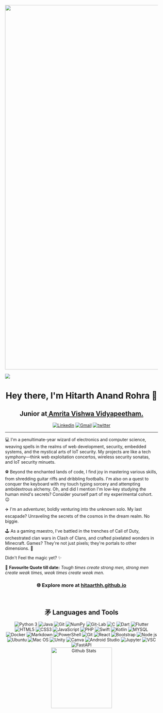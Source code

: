 <div align="center">
<img width="1200" alt="photo" src="https://user-images.githubusercontent.com/91147942/159723340-fb7d2dd5-8ce1-4b07-960a-d951a53bf9be.png">
</div>

<!-- ![Visitor](https://visitor-badge.laobi.icu/badge?page_id=hitaarthh.hitaarthh)  -->
<a href="https://linktr.ee/hitaarthh" target="_main"><img src="https://img.shields.io/badge/-More%20Links%20%F0%9F%94%97-green[700]"></a>

<!-- ![](https://readme-typing-svg.herokuapp.com?size=35&color=5C89F7&background=3FCBFF00&center=true&multiline=true&width=1000&height=90&lines=Hey+there%2C+I'm+Hitarth+Anand+Rohra!!👋🏻;+Welcome+To+My+Profile!!😇+) -->

<h1 align="center">Hey there, I'm Hitarth Anand Rohra 👋</h1>

<h2 align="center">Junior at<a href="https://amrita.edu/"> Amrita Vishwa Vidyapeetham.</a> </h2>

<div align="center">
  <a href="https://www.linkedin.com/in/hitarth-anand-rohra-956795188/" target="_blank"><img alt="Linkedin" src="https://img.shields.io/badge/LinkedIn-0077B5?style=for-the-badge&logo=linkedin&logoColor=white"></a>
  <a href="https://www.instagram.com/hitaarthh/" target="_blank"><img alt="Gmail" src="https://img.shields.io/badge/Instagram-E4405F?style=for-the-badge&logo=instagram&logoColor=white"></a>
  <!-- <a href="https://gitlab.com/hitaarthh" target="_blank"><img alt="Gitlab" src="https://img.shields.io/badge/GitLab-330F63?style=for-the-badge&logo=gitlab&logoColor=white"></a> -->
  <a href="https://twitter.com/hitaarthh" target="_blank"><img alt="twitter" 
                                                                          src="https://img.shields.io/badge/-twitter-1C9BEF?style=for-the-badge&logo=twitter&logoColor=white"></a>

</div>
<hr>


💻 I'm a penultimate-year wizard of electronics and computer science, weaving spells in the realms of web development, security, embedded systems, and the mystical arts of IoT security. My projects are like a tech symphony—think web exploitation concertos, wireless security sonatas, and IoT security minuets.

⚽️ Beyond the enchanted lands of code, I find joy in mastering various skills, from shredding guitar riffs and dribbling footballs. I'm also on a quest to conquer the keyboard with my touch typing sorcery and attempting ambidextrous alchemy. Oh, and did I mention I'm low-key studying the human mind's secrets? Consider yourself part of my experimental cohort. 😉

✈️ I'm an adventurer, boldly venturing into the unknown solo. My last escapade? Unraveling the secrets of the cosmos in the dream realm. No biggie.

🕹 As a gaming maestro, I've battled in the trenches of Call of Duty, orchestrated clan wars in Clash of Clans, and crafted pixelated wonders in Minecraft. Games? They're not just pixels; they're portals to other dimensions. 🚀

Didn't Feel the magic yet? ✨


🎸 **Favourite Quote till date:** 
_*Tough times create strong men, strong men create weak times, weak times create weak men.*_


<!-- 🕸 To know more about me redirect to <a href="https://hitaarthh.github.io/#)(Use Laptop for better User Experience" target="_main">hitaarthh.github.io</a> -->
<div align="center">
  <h3>🌐 Explore more at <a href="https://hitaarthh.github.io/">hitaarthh.github.io</a></h3>
</div>
<br>


<div align="center">
<h2>⽭ Languages and Tools</h2>
</div>

<div align="center">
  <img alt="Python 3" src="https://img.shields.io/badge/Python-37709F?style=for-the-badge&logo=python&logoColor=white">
  <img alt="Java" src="https://img.shields.io/badge/Java-ED8B00?style=for-the-badge&logo=java&logoColor=white">
  <img alt="Git" src="https://img.shields.io/badge/Git-f05030?&style=for-the-badge&logo=git&logoColor=white">
  <img alt="NumPy"src="https://img.shields.io/badge/github-%23121011.svg?style=for-the-badge&logo=github&logoColor=white)">
  <img alt="Git-Lab" src="https://img.shields.io/badge/GitLab-330F63?style=for-the-badge&logo=gitlab&logoColor=white">
  <img alt="C" src="https://img.shields.io/badge/C-00599C?style=for-the-badge&logo=c&logoColor=white">
  <img alt="Dart" src="https://img.shields.io/badge/Dart-0175C2?style=for-the-badge&logo=dart&logoColor=white">
  <img alt="Flutter" src="https://img.shields.io/badge/Flutter-02569B?style=for-the-badge&logo=flutter&logoColor=white">
  <img alt="HTML5" src="https://img.shields.io/badge/HTML5-E34F26?style=for-the-badge&logo=html5&logoColor=white">
  <img alt="CSS3" src="https://img.shields.io/badge/CSS3-1572B6?style=for-the-badge&logo=css3&logoColor=white">
  <img alt="JavaScript" src="https://img.shields.io/badge/JavaScript-F7DF1E?style=for-the-badge&logo=javascript&logoColor=black">
  <img alt="PHP" src="https://img.shields.io/badge/PHP-777BB4?style=for-the-badge&logo=php&logoColor=white">
  <img alt="Swift" src="https://img.shields.io/badge/Swift-FA7343?style=for-the-badge&logo=swift&logoColor=white">
  <img alt="Kotlin" src="https://img.shields.io/badge/Kotlin-0095D5?&style=for-the-badge&logo=kotlin&logoColor=white">
  <img alt="MYSQL" src="https://img.shields.io/badge/MySQL-00000F?style=for-the-badge&logo=mysql&logoColor=white">
  <img alt="Docker" src="https://img.shields.io/badge/Docker-2CA5E0?style=for-the-badge&logo=docker&logoColor=white">
  <img alt="Markdown" src="https://img.shields.io/badge/-Markdown-0d1017?style=for-the-badge&logo=Markdown&logoColor=white">
  <img alt="PowerShell" src="https://img.shields.io/badge/powershell-5391FE?style=for-the-badge&logo=powershell&logoColor=white">
  <img alt="Git" src="https://img.shields.io/badge/Git-f05030?&style=for-the-badge&logo=git&logoColor=white">
  <img alt="React" src="https://img.shields.io/badge/React-20232A?style=for-the-badge&logo=react&logoColor=61DAFB">
  <img alt="Bootstrap" src="https://img.shields.io/badge/Bootstrap-563D7C?style=for-the-badge&logo=bootstrap&logoColor=white">
  <img alt="Node js" src="https://img.shields.io/badge/node.js-6DA55F?style=for-the-badge&logo=node.js&logoColor=white">
  <img alt="Ubuntu" src="https://img.shields.io/badge/Ubuntu-E95420?style=for-the-badge&logo=ubuntu&logoColor=white">
  <img alt="Mac OS" src="https://img.shields.io/badge/mac%20os-000000?style=for-the-badge&logo=macos&logoColor=F0F0F0">
  <img alt="Unity" src="https://img.shields.io/badge/unity-%23000000.svg?style=for-the-badge&logo=unity&logoColor=white">
  <img alt="Canva" src="https://img.shields.io/badge/Canva-%2300C4CC?&style=for-the-badge&logo=Canva&logoColor=white">
  <img alt="Android Studio" src="https://img.shields.io/badge/Android%20Studio-3DDC84.svg?style=for-the-badge&logo=android-studio&logoColor=white">
  <img alt="Jupyter" src="https://img.shields.io/badge/Jupyter-F37626.svg?&style=for-the-badge&logo=Jupyter&logoColor=white">
  <img alt="VSC" src="https://img.shields.io/badge/Visual_Studio_Code-0078D4?style=for-the-badge&logo=visual%20studio%20code&logoColor=white">
  <img alt="FastAPI" src="https://img.shields.io/badge/fastapi-109989?style=for-the-badge&logo=FASTAPI&logoColor=white">
</div>


<div align="center">
  <img alt="Github Stats" src="https://github-readme-stats.vercel.app/api?username=hitaarthh&show_icons=true&include_all_commits=true&count_private=true&theme=onedark&bg_color=282c34&hide_border=true&disable_animations=true" height="200">
  <!-- <img alt="Top Languages" src="https://github-readme-stats.vercel.app/api/top-langs/?username=hitaarthh&langs_count=10&layout=compact&theme=onedark&bg_color=282c34&hide_border=true&disable_animations=true" height="200"> -->
</div>
      
<!-- <div align="center">
<img width="1200" alt="photo" src="https://raw.githubusercontent.com/catppuccin/catppuccin/main/assets/footers/gray0_ctp_on_line.svg?sanitize=true">
</div> -->

